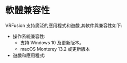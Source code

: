 # 軟體兼容性
VRFusion 支持廣泛的應用程式和遊戲,其軟件與兼容性如下:
- 操作系統兼容性:
  - 支持 Windows 10 及更新版本。
  - macOS Monterey 13.2 或更新版本
- 遊戲和應用程式: